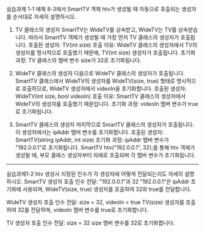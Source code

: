 실습과제 1-1
예제 8-3에서 SmartTV 객체 htv가 생성될 때 자동으로 호출되는 생성자를 순서대로 자세히 설명하시오.
1. TV 클래스의 생성자
SmartTV는 WideTV를 상속받고, WideTV는 TV를 상속받습니다. 따라서 SmartTV 객체가 생성될 때 가장 먼저 TV 클래스의 생성자가 호출됩니다.
호출된 생성자: TV(int size)
호출 이유: WideTV 클래스의 생성자에서 TV의 생성자를 명시적으로 호출했기 때문에, TV(int size) 생성자가 호출됩니다.
초기화 과정: TV 클래스의 멤버 변수 size가 32로 초기화됩니다.

2. WideTV 클래스의 생성자
다음으로 WideTV 클래스의 생성자가 호출됩니다. SmartTV 클래스에서 WideTV의 생성자를 WideTV(size, true) 형태로 명시적으로 호출하므로, WideTV 생성자에서 videoIn을 초기화합니다.
호출된 생성자: WideTV(int size, bool videoIn)
호출 이유: SmartTV 클래스의 생성자에서 WideTV의 생성자를 호출했기 때문입니다.
초기화 과정: videoIn 멤버 변수가 true로 초기화됩니다.

3. SmartTV 클래스의 생성자
마지막으로 SmartTV 클래스의 생성자가 호출됩니다. 이 생성자에서는 ipAddr 멤버 변수를 초기화합니다.
호출된 생성자: SmartTV(string ipAddr, int size)
초기화 과정: ipAddr 멤버 변수가 "192.0.0.1"로 초기화됩니다.
SmartTV htv("192.0.0.1", 32);를 통해 htv 객체가 생성될 때, 부모 클래스 생성자부터 차례로 호출되며 각 멤버 변수가 초기화됩니다.
-------------------------------------------------------------------------------------------------------------------------------
실습과제1-2
htv 생성시 지정된 인수가 각 생성자에 어떻게 전달되는지도 자세히 설명하시오.
SmartTV 생성자 호출
인수 전달: "192.0.0.1"과 32
"192.0.0.1"은 ipAddr 초기화에 사용되며, WideTV(size, true) 생성자를 호출하여 32와 true를 전달합니다.

WideTV 생성자 호출
인수 전달: size = 32, videoIn = true
TV(size) 생성자를 호출하여 32를 전달하며, videoIn 멤버 변수를 true로 초기화합니다.

TV 생성자 호출
인수 전달: size = 32
size 멤버 변수를 32로 초기화합니다.

